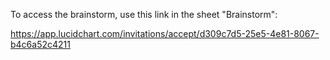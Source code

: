 To access the brainstorm, use this link in the sheet "Brainstorm":

https://app.lucidchart.com/invitations/accept/d309c7d5-25e5-4e81-8067-b4c6a52c4211

